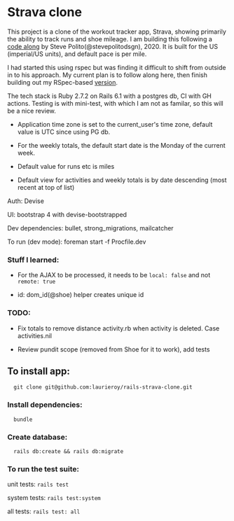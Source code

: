 # Strava clone

This project is a clone of the workout tracker app, Strava, showing primarily the ability to track runs and shoe mileage. I am building this following a [code along](https://www.railscodealong.com) by Steve Polito(@stevepolitodsgn), 2020. It is built for the US (imperial/US units), and default pace is per mile.

I had started this using rspec but was finding it difficult to shift from outside in to his approach. My current plan is to follow along here, then finish building out my RSpec-based [version](../../../rails-stridecatcher).

The tech stack is Ruby 2.7.2 on Rails 6.1 with a postgres db, CI with GH actions. Testing is with mini-test, with which I am not as familar, so this will be a nice review.

   
- Application time zone is set to the current_user's time zone, default value is UTC since using PG db.

- For the weekly totals, the default start date is the Monday of the current week.

- Default value for runs etc is miles

- Default view for activities and weekly totals is by date descending (most recent at top of list)

Auth: Devise

UI: bootstrap 4 with devise-bootstrapped

Dev dependencies: bullet, strong_migrations, mailcatcher

To run (dev mode): foreman start -f Procfile.dev

### Stuff I learned:
- For the AJAX to be processed, it needs to be `local: false` and not `remote: true`

- id: dom_id(@shoe) helper creates unique id

### TODO:
- Fix totals to remove distance activity.rb when activity is deleted. Case activities.nil

- Review pundit scope (removed from Shoe for it to work), add tests

## To install app:
```
  git clone git@github.com:laurieroy/rails-strava-clone.git
```

### Install dependencies:
```
  bundle
```
### Create database:
```
  rails db:create && rails db:migrate
```

### To run the test suite:
 unit tests: ```rails test```

 system tests: ```rails test:system```


all tests: ```rails test: all```

<!-- Add in others later -->
<!-- Update to 3, rails db:setup -->